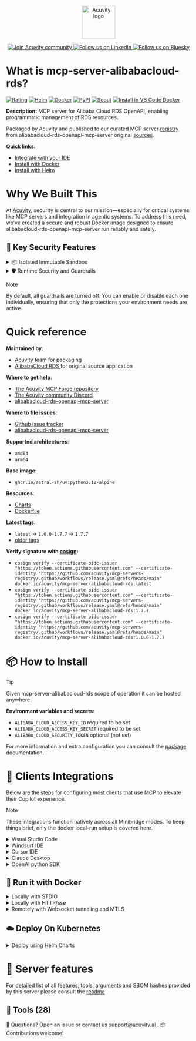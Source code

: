 <p align="center">
  <a href="https://acuvity.ai">
    <picture>
      <img src="https://mma.prnewswire.com/media/2544052/Acuvity__Logo.jpg" height="90" alt="Acuvity logo"/>
    </picture>
  </a>
</p>
<p align="center">
  <a href="https://discord.gg/BkU7fBkrNk">
    <img src="https://img.shields.io/badge/Acuvity-Join-7289DA?logo=discord&logoColor=fff" alt="Join Acuvity community" />
  </a>
<a href="https://www.linkedin.com/company/acuvity/">
    <img src="https://img.shields.io/badge/LinkedIn-Follow-7289DA" alt="Follow us on LinkedIn" />
  </a>
<a href="https://bsky.app/profile/acuvity.bsky.social">
    <img src="https://img.shields.io/badge/Bluesky-Follow-7289DA"?logo=bluesky&logoColor=fff" alt="Follow us on Bluesky" />
  </a>
</p>


# What is mcp-server-alibabacloud-rds?
[![Rating](https://img.shields.io/badge/C-3775A9?label=Rating)](https://docs.anthropic.com/en/docs/build-with-claude/tool-use/implement-tool-use#best-practices-for-tool-definitions)
[![Helm](https://img.shields.io/badge/1.0.0-3775A9?logo=helm&label=Charts&logoColor=fff)](https://hub.docker.com/r/acuvity/mcp-server-alibabacloud-rds/tags/)
[![Docker](https://img.shields.io/docker/image-size/acuvity/mcp-server-alibabacloud-rds/1.7.7?logo=docker&logoColor=fff&label=1.7.7)](https://hub.docker.com/r/acuvity/mcp-server-alibabacloud-rds)
[![PyPI](https://img.shields.io/badge/1.7.7-3775A9?logo=pypi&logoColor=fff&label=alibabacloud-rds-openapi-mcp-server)](https://github.com/aliyun/alibabacloud-rds-openapi-mcp-server)
[![Scout](https://img.shields.io/badge/Active-3775A9?logo=docker&logoColor=fff&label=Scout)](https://hub.docker.com/r/acuvity/mcp-server-alibabacloud-rds/)
[![Install in VS Code Docker](https://img.shields.io/badge/VS_Code-One_click_install-0078d7?logo=githubcopilot)](https://insiders.vscode.dev/redirect/mcp/install?name=mcp-server-alibabacloud-rds&config=%7B%22args%22%3A%5B%22run%22%2C%22-i%22%2C%22--rm%22%2C%22--read-only%22%2C%22-e%22%2C%22ALIBABA_CLOUD_ACCESS_KEY_ID%22%2C%22-e%22%2C%22ALIBABA_CLOUD_ACCESS_KEY_SECRET%22%2C%22docker.io%2Facuvity%2Fmcp-server-alibabacloud-rds%3A1.7.7%22%5D%2C%22command%22%3A%22docker%22%7D)

**Description:** MCP server for Alibaba Cloud RDS OpenAPI, enabling programmatic management of RDS resources.

Packaged by Acuvity and published to our curated MCP server [registry](https://mcp.acuvity.ai) from alibabacloud-rds-openapi-mcp-server original [sources](https://github.com/aliyun/alibabacloud-rds-openapi-mcp-server).

**Quick links:**

- [Integrate with your IDE](https://github.com/acuvity/mcp-servers-registry/blob/main/mcp-server-alibabacloud-rds/docker/README.md#-clients-integrations)
- [Install with Docker](https://github.com/acuvity/mcp-servers-registry/tree/main/mcp-server-alibabacloud-rds/docker/README.md#-run-it-with-docker)
- [Install with Helm](https://github.com/acuvity/mcp-servers-registry/tree/main/mcp-server-alibabacloud-rds/charts/mcp-server-alibabacloud-rds/README.md#how-to-install)

# Why We Built This

At [Acuvity](https://acuvity.ai), security is central to our mission—especially for critical systems like MCP servers and integration in agentic systems.
To address this need, we've created a secure and robust Docker image designed to ensure alibabacloud-rds-openapi-mcp-server run reliably and safely.

## 🔐 Key Security Features

<details>
<summary>📦 Isolated Immutable Sandbox </summary>

- **Isolated Execution**: All tools run within secure, containerized sandboxes to enforce process isolation and prevent lateral movement.
- **Non-root by Default**: Enforces least-privilege principles, minimizing the impact of potential security breaches.
- **Read-only Filesystem**: Ensures runtime immutability, preventing unauthorized modification.
- **Version Pinning**: Guarantees consistency and reproducibility across deployments by locking tool and dependency versions.
- **CVE Scanning**: Continuously scans images for known vulnerabilities using [Docker Scout](https://docs.docker.com/scout/) to support proactive mitigation.
- **SBOM & Provenance**: Delivers full supply chain transparency by embedding metadata and traceable build information."
</details>

<details>
<summary>🛡️ Runtime Security and Guardrails</summary>

**Minibridge Integration**: [Minibridge](https://github.com/acuvity/minibridge) establishes secure Agent-to-MCP connectivity, supports Rego/HTTP-based policy enforcement 🕵️, and simplifies orchestration.

The [ARC](https://github.com/acuvity/mcp-servers-registry/tree/main) container includes a [built-in Rego policy](https://github.com/acuvity/mcp-servers-registry/tree/main/mcp-server-alibabacloud-rds/docker/policy.rego) that enables a set of runtime "guardrails"" to help enforce security, privacy, and correct usage of your services. Below is an overview of each guardrail provided.

### 🔒 Resource Integrity

**Mitigates MCP Rug Pull Attacks**

* **Goal:** Protect users from malicious tool description changes after initial approval, preventing post-installation manipulation or deception.
* **Mechanism:** Locks tool descriptions upon client approval and verifies their integrity before execution. Any modification to the description triggers a security violation, blocking unauthorized changes from server-side updates.

### 🛡️ Guardrails

#### Covert Instruction Detection

Monitors incoming requests for hidden or obfuscated directives that could alter policy behavior.

* **Goal:** Stop attackers from slipping unnoticed commands or payloads into otherwise harmless data.
* **Mechanism:** Applies a library of regex patterns and binary‐encoding checks to the full request body. If any pattern matches a known covert channel (e.g., steganographic markers, hidden HTML tags, escape-sequence tricks), the request is rejected.

#### Sensitive Pattern Detection

Block user-defined sensitive data patterns (credential paths, filesystem references).

* **Goal:** Block accidental or malicious inclusion of sensitive information that violates data-handling rules.
* **Mechanism:** Runs a curated set of regexes against all payloads and tool descriptions—matching patterns such as `.env` files, RSA key paths, directory traversal sequences.

#### Shadowing Pattern Detection

Detects and blocks "shadowing" attacks, where a malicious MCP server sneaks hidden directives into its own tool descriptions to hijack or override the behavior of other, trusted tools.

* **Goal:** Stop a rogue server from poisoning the agent’s logic by embedding instructions that alter how a different server’s tools operate (e.g., forcing all emails to go to an attacker’s address even when the user calls a separate `send_email` tool).
* **Mechanism:** During policy load, each tool description is scanned for cross‐tool override patterns—such as `<IMPORTANT>` sections referencing other tool names, hidden side‐effects, or directives that apply to a different server’s API. Any description that attempts to shadow or extend instructions for a tool outside its own namespace triggers a policy violation and is rejected.

#### Schema Misuse Prevention

Enforces strict adherence to MCP input schemas.

* **Goal:** Prevent malformed or unexpected fields from bypassing validations, causing runtime errors, or enabling injections.
* **Mechanism:** Compares each incoming JSON object against the declared schema (required properties, allowed keys, types). Any extra, missing, or mistyped field triggers an immediate policy violation.

#### Cross-Origin Tool Access

Controls whether tools may invoke tools or services from external origins.

* **Goal:** Prevent untrusted or out-of-scope services from being called.
* **Mechanism:** Examines tool invocation requests and outgoing calls, verifying each target against an allowlist of approved domains or service names. Calls to any non-approved origin are blocked.

#### Secrets Redaction

Automatically masks sensitive values so they never appear in logs or responses.

* **Goal:** Ensure that API keys, tokens, passwords, and other credentials cannot leak in plaintext.
* **Mechanism:** Scans every text output for known secret formats (e.g., AWS keys, GitHub PATs, JWTs). Matches are replaced with `[REDACTED]` before the response is sent or recorded.

These controls ensure robust runtime integrity, prevent unauthorized behavior, and provide a foundation for secure-by-design system operations.

### Enable guardrails

To activate guardrails in your Docker containers, define the `GUARDRAILS` environment variable with the protections you need.

| Guardrail                        | Summary                                                                 |
|----------------------------------|-------------------------------------------------------------------------|
| `covert-instruction-detection`   | Detects hidden or obfuscated directives in requests.                    |
| `sensitive-pattern-detection`    | Flags patterns suggesting sensitive data or filesystem exposure.        |
| `shadowing-pattern-detection`    | Identifies tool descriptions that override or influence others.         |
| `schema-misuse-prevention`       | Enforces strict schema compliance on input data.                        |
| `cross-origin-tool-access`       | Controls calls to external services or APIs.                            |
| `secrets-redaction`              | Prevents exposure of credentials or sensitive values.                   |

Example: add `-e GUARDRAILS="secrets-redaction sensitive-pattern-detection"` to enable those guardrails.

## 🔒 Basic Authentication via Shared Secret

Provides a lightweight auth layer using a single shared token.

* **Mechanism:** Expects clients to send an `Authorization` header with the predefined secret.
* **Use Case:** Quickly lock down your endpoint in development or simple internal deployments—no complex OAuth/OIDC setup required.

To turn on Basic Authentication, define `BASIC_AUTH_SECRET` environment variable with a shared secret.

Example: add `-e BASIC_AUTH_SECRET="supersecret"` to enable the basic authentication.

> While basic auth will protect against unauthorized access, you should use it only in controlled environment,
> rotate credentials frequently and **always** use TLS.

</details>

> [!NOTE]
> By default, all guardrails are turned off. You can enable or disable each one individually, ensuring that only the protections your environment needs are active.


# Quick reference

**Maintained by**:
  - [Acuvity team](mailto:support@acuvity.ai) for packaging
  - [ AlibabaCloud RDS ](https://github.com/aliyun/alibabacloud-rds-openapi-mcp-server) for original source application

**Where to get help**:
  - [The Acuvity MCP Forge repository](https://github.com/acuvity/mcp-servers-registry)
  - [The Acuvity community Discord](https://discord.gg/BkU7fBkrNk)
  - [ alibabacloud-rds-openapi-mcp-server ](https://github.com/aliyun/alibabacloud-rds-openapi-mcp-server)

**Where to file issues**:
  - [Github issue tracker](https://github.com/acuvity/mcp-servers-registry/issues)
  - [ alibabacloud-rds-openapi-mcp-server ](https://github.com/aliyun/alibabacloud-rds-openapi-mcp-server)

**Supported architectures**:
  - `amd64`
  - `arm64`

**Base image**:
  - `ghcr.io/astral-sh/uv:python3.12-alpine`

**Resources**:
  - [Charts](https://github.com/acuvity/mcp-servers-registry/tree/main/mcp-server-alibabacloud-rds/charts/mcp-server-alibabacloud-rds)
  - [Dockerfile](https://github.com/acuvity/mcp-servers-registry/tree/main/mcp-server-alibabacloud-rds/docker/Dockerfile)

**Latest tags:**
  - `latest` -> `1.0.0-1.7.7` -> `1.7.7`
  - [older tags](https://hub.docker.com/r/acuvity/mcp-server-alibabacloud-rds/tags)

**Verify signature with [cosign](https://github.com/sigstore/cosign):**
  - `cosign verify --certificate-oidc-issuer "https://token.actions.githubusercontent.com" --certificate-identity "https://github.com/acuvity/mcp-servers-registry/.github/workflows/release.yaml@refs/heads/main" docker.io/acuvity/mcp-server-alibabacloud-rds:latest`
  - `cosign verify --certificate-oidc-issuer "https://token.actions.githubusercontent.com" --certificate-identity "https://github.com/acuvity/mcp-servers-registry/.github/workflows/release.yaml@refs/heads/main" docker.io/acuvity/mcp-server-alibabacloud-rds:1.7.7`
  - `cosign verify --certificate-oidc-issuer "https://token.actions.githubusercontent.com" --certificate-identity "https://github.com/acuvity/mcp-servers-registry/.github/workflows/release.yaml@refs/heads/main" docker.io/acuvity/mcp-server-alibabacloud-rds:1.0.0-1.7.7`

# 📦 How to Install


> [!TIP]
> Given mcp-server-alibabacloud-rds scope of operation it can be hosted anywhere.

**Environment variables and secrets:**
  - `ALIBABA_CLOUD_ACCESS_KEY_ID` required to be set
  - `ALIBABA_CLOUD_ACCESS_KEY_SECRET` required to be set
  - `ALIBABA_CLOUD_SECURITY_TOKEN` optional (not set)

For more information and extra configuration you can consult the [package](https://github.com/aliyun/alibabacloud-rds-openapi-mcp-server) documentation.

# 🧰 Clients Integrations

Below are the steps for configuring most clients that use MCP to elevate their Copilot experience.

> [!NOTE]
> These integrations function natively across all Minibridge modes.
> To keep things brief, only the docker local-run setup is covered here.

<details>
<summary>Visual Studio Code</summary>

To get started immediately, you can use the "one-click" link below:

[![Install in VS Code Docker](https://img.shields.io/badge/VS_Code-One_click_install-0078d7?logo=githubcopilot)](https://insiders.vscode.dev/redirect/mcp/install?name=mcp-server-alibabacloud-rds&config=%7B%22args%22%3A%5B%22run%22%2C%22-i%22%2C%22--rm%22%2C%22--read-only%22%2C%22-e%22%2C%22ALIBABA_CLOUD_ACCESS_KEY_ID%22%2C%22-e%22%2C%22ALIBABA_CLOUD_ACCESS_KEY_SECRET%22%2C%22docker.io%2Facuvity%2Fmcp-server-alibabacloud-rds%3A1.7.7%22%5D%2C%22command%22%3A%22docker%22%7D)

## Global scope

Press `ctrl + shift + p` and type `Preferences: Open User Settings JSON` to add the following section:

```json
{
  "mcp": {
    "servers": {
      "acuvity-mcp-server-alibabacloud-rds": {
        "env": {
          "ALIBABA_CLOUD_ACCESS_KEY_ID": "TO_BE_SET",
          "ALIBABA_CLOUD_ACCESS_KEY_SECRET": "TO_BE_SET"
        },
        "command": "docker",
        "args": [
          "run",
          "-i",
          "--rm",
          "--read-only",
          "-e",
          "ALIBABA_CLOUD_ACCESS_KEY_ID",
          "-e",
          "ALIBABA_CLOUD_ACCESS_KEY_SECRET",
          "docker.io/acuvity/mcp-server-alibabacloud-rds:1.7.7"
        ]
      }
    }
  }
}
```

## Workspace scope

In your workspace create a file called `.vscode/mcp.json` and add the following section:

```json
{
  "servers": {
    "acuvity-mcp-server-alibabacloud-rds": {
      "env": {
        "ALIBABA_CLOUD_ACCESS_KEY_ID": "TO_BE_SET",
        "ALIBABA_CLOUD_ACCESS_KEY_SECRET": "TO_BE_SET"
      },
      "command": "docker",
      "args": [
        "run",
        "-i",
        "--rm",
        "--read-only",
        "-e",
        "ALIBABA_CLOUD_ACCESS_KEY_ID",
        "-e",
        "ALIBABA_CLOUD_ACCESS_KEY_SECRET",
        "docker.io/acuvity/mcp-server-alibabacloud-rds:1.7.7"
      ]
    }
  }
}
```

> To pass secrets you should use the `promptString` input type described in the [Visual Studio Code documentation](https://code.visualstudio.com/docs/copilot/chat/mcp-servers).

</details>

<details>
<summary>Windsurf IDE</summary>

In `~/.codeium/windsurf/mcp_config.json` add the following section:

```json
{
  "mcpServers": {
    "acuvity-mcp-server-alibabacloud-rds": {
      "env": {
        "ALIBABA_CLOUD_ACCESS_KEY_ID": "TO_BE_SET",
        "ALIBABA_CLOUD_ACCESS_KEY_SECRET": "TO_BE_SET"
      },
      "command": "docker",
      "args": [
        "run",
        "-i",
        "--rm",
        "--read-only",
        "-e",
        "ALIBABA_CLOUD_ACCESS_KEY_ID",
        "-e",
        "ALIBABA_CLOUD_ACCESS_KEY_SECRET",
        "docker.io/acuvity/mcp-server-alibabacloud-rds:1.7.7"
      ]
    }
  }
}
```

See [Windsurf documentation](https://docs.windsurf.com/windsurf/mcp) for more info.

</details>

<details>
<summary>Cursor IDE</summary>

Add the following JSON block to your mcp configuration file:
- `~/.cursor/mcp.json` for global scope
- `.cursor/mcp.json` for project scope

```json
{
  "mcpServers": {
    "acuvity-mcp-server-alibabacloud-rds": {
      "env": {
        "ALIBABA_CLOUD_ACCESS_KEY_ID": "TO_BE_SET",
        "ALIBABA_CLOUD_ACCESS_KEY_SECRET": "TO_BE_SET"
      },
      "command": "docker",
      "args": [
        "run",
        "-i",
        "--rm",
        "--read-only",
        "-e",
        "ALIBABA_CLOUD_ACCESS_KEY_ID",
        "-e",
        "ALIBABA_CLOUD_ACCESS_KEY_SECRET",
        "docker.io/acuvity/mcp-server-alibabacloud-rds:1.7.7"
      ]
    }
  }
}
```

See [cursor documentation](https://docs.cursor.com/context/model-context-protocol) for more information.

</details>
<details>

<summary>Claude Desktop</summary>

In the `claude_desktop_config.json` configuration file add the following section:

```json
{
  "mcpServers": {
    "acuvity-mcp-server-alibabacloud-rds": {
      "env": {
        "ALIBABA_CLOUD_ACCESS_KEY_ID": "TO_BE_SET",
        "ALIBABA_CLOUD_ACCESS_KEY_SECRET": "TO_BE_SET"
      },
      "command": "docker",
      "args": [
        "run",
        "-i",
        "--rm",
        "--read-only",
        "-e",
        "ALIBABA_CLOUD_ACCESS_KEY_ID",
        "-e",
        "ALIBABA_CLOUD_ACCESS_KEY_SECRET",
        "docker.io/acuvity/mcp-server-alibabacloud-rds:1.7.7"
      ]
    }
  }
}
```

See [Anthropic documentation](https://docs.anthropic.com/en/docs/agents-and-tools/mcp) for more information.
</details>

<details>
<summary>OpenAI python SDK</summary>

## Running locally

```python
async with MCPServerStdio(
    params={
        "env": {"ALIBABA_CLOUD_ACCESS_KEY_ID":"TO_BE_SET","ALIBABA_CLOUD_ACCESS_KEY_SECRET":"TO_BE_SET"},
        "command": "docker",
        "args": ["run","-i","--rm","--read-only","-e","ALIBABA_CLOUD_ACCESS_KEY_ID","-e","ALIBABA_CLOUD_ACCESS_KEY_SECRET","docker.io/acuvity/mcp-server-alibabacloud-rds:1.7.7"]
    }
) as server:
    tools = await server.list_tools()
```

## Running remotely

```python
async with MCPServerSse(
    params={
        "url": "http://<ip>:<port>/sse",
    }
) as server:
    tools = await server.list_tools()
```

See [OpenAI Agents SDK docs](https://openai.github.io/openai-agents-python/mcp/) for more info.

</details>

## 🐳 Run it with Docker

<details>
<summary>Locally with STDIO</summary>

In your client configuration set:

- command: `docker`
- arguments: `run -i --rm --read-only -e ALIBABA_CLOUD_ACCESS_KEY_ID -e ALIBABA_CLOUD_ACCESS_KEY_SECRET docker.io/acuvity/mcp-server-alibabacloud-rds:1.7.7`

</details>

<details>
<summary>Locally with HTTP/sse</summary>

Simply run as:

```console
docker run -it -p 8000:8000 --rm --read-only -e ALIBABA_CLOUD_ACCESS_KEY_ID -e ALIBABA_CLOUD_ACCESS_KEY_SECRET docker.io/acuvity/mcp-server-alibabacloud-rds:1.7.7
```

Then on your application/client, you can configure to use it like:

```json
{
  "mcpServers": {
    "acuvity-mcp-server-alibabacloud-rds": {
      "url": "http://localhost:8000/sse"
    }
  }
}
```

You might have to use different ports for different tools.

</details>

<details>
<summary>Remotely with Websocket tunneling and MTLS </summary>

> This section assume you are familiar with TLS and certificates and will require:
> - a server certificate with proper DNS/IP field matching your tool deployment.
> - a client-ca used to sign client certificates

1. Start the server in `backend` mode
 - add an environment variable like `-e MINIBRIDGE_MODE=backend`
 - add the TLS certificates (recommended) through a volume let's say `/certs` ex (`-v $PWD/certs:/certs`)
 - instruct minibridge to use those certs with
   - `-e MINIBRIDGE_TLS_SERVER_CERT=/certs/server-cert.pem`
   - `-e MINIBRIDGE_TLS_SERVER_KEY=/certs/server-key.pem`
   - `-e MINIBRIDGE_TLS_SERVER_KEY_PASS=optional`
   - `-e MINIBRIDGE_TLS_SERVER_CLIENT_CA=/certs/client-ca.pem`

2. Start `minibridge` locally in frontend mode:
  - Get [minibridge](https://github.com/acuvity/minibridge) binary for your OS.

In your client configuration, Minibridge works like any other STDIO command.

Example for Claude Desktop:

```json
{
  "mcpServers": {
    "acuvity-mcp-server-alibabacloud-rds": {
      "command": "minibridge",
      "args": ["frontend", "--backend", "wss://<remote-url>:8000/ws", "--tls-client-backend-ca", "/path/to/ca/that/signed/the/server-cert.pem/ca.pem", "--tls-client-cert", "/path/to/client-cert.pem", "--tls-client-key", "/path/to/client-key.pem"]
    }
  }
}
```

That's it.

Minibridge offers a host of additional features. For step-by-step guidance, please visit the wiki. And if anything’s unclear, don’t hesitate to reach out!

</details>

## ☁️ Deploy On Kubernetes

<details>
<summary>Deploy using Helm Charts</summary>

### Chart settings requirements

This chart requires some mandatory information to be installed.

**Mandatory Secrets**:
  - `ALIBABA_CLOUD_ACCESS_KEY_ID` secret to be set as secrets.ALIBABA_CLOUD_ACCESS_KEY_ID either by `.value` or from existing with `.valueFrom`
  - `ALIBABA_CLOUD_ACCESS_KEY_SECRET` secret to be set as secrets.ALIBABA_CLOUD_ACCESS_KEY_SECRET either by `.value` or from existing with `.valueFrom`

**Optional Secrets**:
  - `ALIBABA_CLOUD_SECURITY_TOKEN` secret to be set as secrets.ALIBABA_CLOUD_SECURITY_TOKEN either by `.value` or from existing with `.valueFrom`

### How to install

You can inspect the chart `README`:

```console
helm show readme oci://docker.io/acuvity/mcp-server-alibabacloud-rds --version 1.0.0
````

You can inspect the values that you can configure:

```console
helm show values oci://docker.io/acuvity/mcp-server-alibabacloud-rds --version 1.0.0
````

Install with helm

```console
helm install mcp-server-alibabacloud-rds oci://docker.io/acuvity/mcp-server-alibabacloud-rds --version 1.0.0
```

From there your MCP server mcp-server-alibabacloud-rds will be reachable by default through `http/sse` from inside the cluster using the Kubernetes Service `mcp-server-alibabacloud-rds` on port `8000` by default. You can change that by looking at the `service` section of the `values.yaml` file.

### How to Monitor

The deployment will create a Kubernetes service with a `healthPort`, that is used for liveness probes and readiness probes. This health port can also be used by the monitoring stack of your choice and exposes metrics under the `/metrics` path.

See full charts [Readme](https://github.com/acuvity/mcp-servers-registry/tree/main/mcp-server-alibabacloud-rds/charts/mcp-server-alibabacloud-rds/README.md) for more details about settings and runtime security including guardrails activation.

</details>

# 🧠 Server features

For detailed list of all features, tools, arguments and SBOM hashes provided by this server please consult the [readme](https://github.com/acuvity/mcp-servers-registry/tree/main/mcp-server-alibabacloud-rds)

## 🧰 Tools (28)


💬 Questions? Open an issue or contact us [ support@acuvity.ai ](mailto:support@acuvity.ai).
📦 Contributions welcome!
